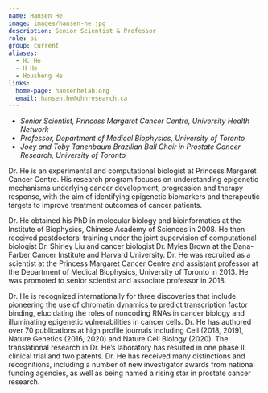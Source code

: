 ```yaml
---
name: Hansen He
image: images/hansen-he.jpg
description: Senior Scientist & Professor
role: pi
group: current
aliases:
  - H. He
  - H He
  - Housheng He
links:
  home-page: hansenhelab.org
  email: hansen.he@uhnresearch.ca
---
```


* *Senior Scientist, Princess Margaret Cancer Centre, University Health Network*
* *Professor, Department of Medical Biophysics, University of Toronto*
* *Joey and Toby Tanenbaum Brazilian Ball Chair in Prostate Cancer Research, University of Toronto*

Dr. He is an experimental and computational biologist at Princess Margaret Cancer Centre. His research program focuses on understanding epigenetic mechanisms underlying cancer development, progression and therapy response, with the aim of identifying epigenetic biomarkers and therapeutic targets to improve treatment outcomes of cancer patients.

Dr. He obtained his PhD in molecular biology and bioinformatics at the Institute of Biophysics, Chinese Academy of Sciences in 2008. He then received postdoctoral training under the joint supervision of computational biologist Dr. Shirley Liu and cancer biologist Dr. Myles Brown at the Dana-Farber Cancer Institute and Harvard University. Dr. He was recruited as a scientist at the Princess Margaret Cancer Centre and assistant professor at the Department of Medical Biophysics, University of Toronto in 2013. He was promoted to senior scientist and associate professor in 2018.

Dr. He is recognized internationally for three discoveries that include pioneering the use of chromatin dynamics to predict transcription factor binding, elucidating the roles of noncoding RNAs in cancer biology and illuminating epigenetic vulnerabilities in cancer cells. Dr. He has authored over 70 publications at high profile journals including Cell (2018, 2019), Nature Genetics (2016, 2020) and Nature Cell Biology (2020). The translational research in Dr. He’s laboratory has resulted in one phase II clinical trial and two patents. Dr. He has received many distinctions and recognitions, including a number of new investigator awards from national funding agencies, as well as being named a rising star in prostate cancer research.
